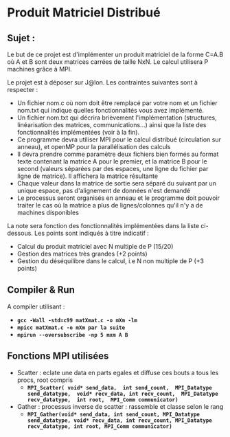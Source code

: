# Produit Matriciel Distribué

## Sujet :
Le but de ce projet est d'implémenter un produit matriciel de la forme C=A.B où A et B sont deux matrices carrées de taille NxN. Le calcul utilisera P machines grâce à MPI.

Le projet est à déposer sur J@lon. Les contraintes suivantes sont à respecter :
  - Un fichier nom.c où nom doit être remplacé par votre nom et un fichier nom.txt qui indique quelles fonctionnalités vous avez implémenté.
  -  Un fichier nom.txt qui décrira brièvement l'implémentation (structures, linéarisation des matrices, communications...) ainsi que la liste des fonctionnalités implémentées (voir à la fin).
  -  Ce programme devra utiliser MPI pour le calcul distribué (circulation sur anneau), et openMP pour la parallélisation des calculs
  - Il devra prendre comme paramètre deux fichiers bien formés au format texte contenant la matrice A pour le premier, et la matrice B pour le second (valeurs séparées par des espaces, une ligne du fichier par ligne de matrice). Il affichera la matrice résultante
  - Chaque valeur dans la matrice de sortie sera séparé du suivant par un unique espace, pas d'alignement de données n'est demandé
  - Le processus seront organisés en anneau et le programme doit pouvoir traiter le cas où la matrice a plus de lignes/colonnes qu'il n'y a de machines disponibles


La note sera fonction des fonctionnalités implémentées dans la liste ci-dessous. Les points sont indiqués à titre indicatif :
  - Calcul du produit matriciel avec N multiple de P (15/20)
  - Gestion des matrices très grandes (+2 points)
  - Gestion du déséquilibre dans le calcul, i.e N non multiple de P (+3 points)

## Compiler & Run
A compiler utilisant :
  - __`gcc -Wall -std=c99 matXmat.c -o mXm -lm`__
  - __`mpicc matXmat.c -o mXm par la suite`__
  - __`mpirun --oversubscribe -np 5 mxm A B`__

## Fonctions MPI utilisées
- Scatter : eclate une data en parts egales et diffuse ces bouts a tous les procs, root compris
  - __`MPI_Scatter( void* send_data,  int send_count,  MPI_Datatype send_datatype,  void* recv_data,
              int recv_count,  MPI_Datatype recv_datatype,  int root,  MPI_Comm communicator)`__
- Gather : processus inverse de scatter : rassemble et classe selon le rang
  - __`MPI_Gather(void* send_data, int send_count, MPI_Datatype send_datatype, void* recv_data,
     int recv_count, MPI_Datatype recv_datatype, int root, MPI_Comm communicator)`__
